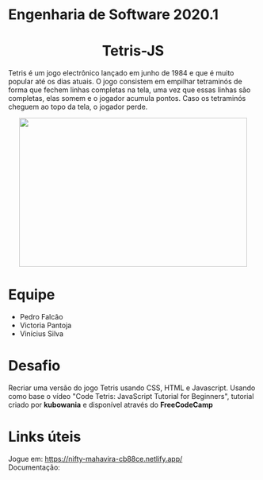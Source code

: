 # Engenharia de Software 2020.1
# <h1 align="center">**Tetris-JS**</h1>

Tetris é um jogo electrônico lançado em junho de 1984 e que é muito popular até os dias atuais. O jogo consistem em empilhar tetraminós de forma que fechem linhas completas na tela, uma vez que essas linhas são completas, elas somem e o jogador acumula pontos. Caso os tetraminós cheguem ao topo da tela, o jogador perde.

<p align="center">
  <img width="460" height="300" src="https://user-images.githubusercontent.com/22911305/111398733-c867c580-86a2-11eb-8d25-9f729cdaaf39.png?w=100">
</p>
                                                         
# Equipe
<ul>
<li>Pedro Falcão</li>
<li>Victoria Pantoja</li>
<li>Vinícius Silva</li>
</ul>  

# Desafio
Recriar uma versão do jogo Tetris usando CSS, HTML e Javascript. Usando como base o vídeo "Code Tetris: JavaScript Tutorial for Beginners", tutorial criado por **kubowania** e disponível através do **FreeCodeCamp**

# Links úteis
Jogue em: https://nifty-mahavira-cb88ce.netlify.app/ \
Documentação: 
